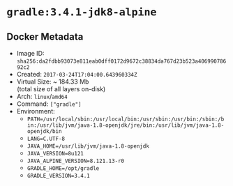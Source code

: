 # `gradle:3.4.1-jdk8-alpine`

## Docker Metadata

- Image ID: `sha256:da2fdbb93073e811eab0dff0172d9672c38834da767d23b523a40699078692c2`
- Created: `2017-03-24T17:04:00.643960334Z`
- Virtual Size: ~ 184.33 Mb  
  (total size of all layers on-disk)
- Arch: `linux`/`amd64`
- Command: `["gradle"]`
- Environment:
  - `PATH=/usr/local/sbin:/usr/local/bin:/usr/sbin:/usr/bin:/sbin:/bin:/usr/lib/jvm/java-1.8-openjdk/jre/bin:/usr/lib/jvm/java-1.8-openjdk/bin`
  - `LANG=C.UTF-8`
  - `JAVA_HOME=/usr/lib/jvm/java-1.8-openjdk`
  - `JAVA_VERSION=8u121`
  - `JAVA_ALPINE_VERSION=8.121.13-r0`
  - `GRADLE_HOME=/opt/gradle`
  - `GRADLE_VERSION=3.4.1`
